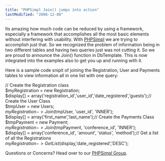 ```yaml
---
title: "PHPSimpl Join() jumps into action"
lastModified: "2006-12-08"
---
```


Its amazing how much code can be reduced by using a framework, especially a framework that accomplishes all the most basic elements without interfering with usability. With [PHPSimpl](http://code.google.com/p/phpsimpl/) we are trying to accomplish just that. So we recognized the problem of information being in two different tables and having two queries just was not cutting it. So we are proud to announce the Join() function in DbTemplate. This is now integrated into the examples also to get you up and running with it.

Here is a sample code snipit of joining the Registration, User and Payments tables to view information all in one list with one query:  

// Create the Registration class  
$myRegistration = new Registration;  
$display\[\] = array('registration\_id','user\_id','date\_registered','guests');// Create the User Class  
$tmpUser = new Users;  
$myRegistration->Join($tmpUser, 'user\_id', 'INNER');  
$display\[\] = array('first\_name','last\_name');// Create the Payments Class  
$tmpPayment = new Payment;  
$myRegistration->Join($tmpPayment, 'conference\_id', 'INNER');  
$display\[\] = array('conference\_id', 'amount', 'status', 'method');// Get a list of all the Registrations  
$myRegistration->GetList($display,'date\_registered','DESC');

  
Questions or Concerns? Head over to our [PHPSimpl Group](http://groups-beta.google.com/group/phpsimpl).
